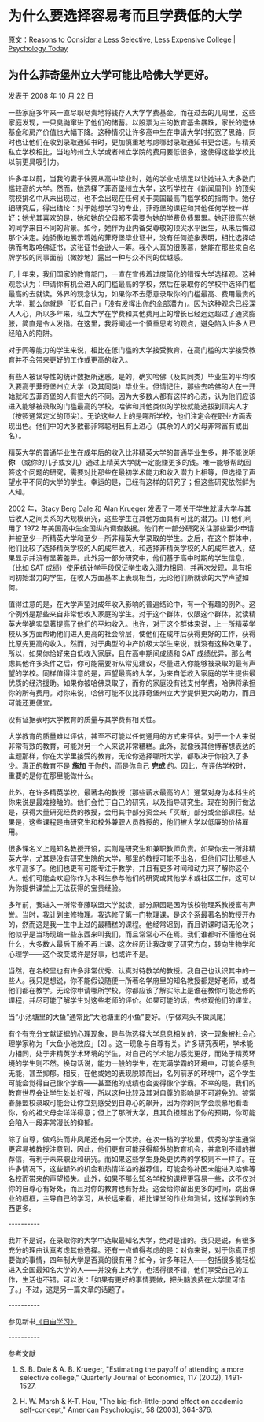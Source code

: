 # 为什么要选择容易考而且学费低的大学

原文：[Reasons to Consider a Less Selective, Less Expensive College | Psychology Today](https://www.psychologytoday.com/us/blog/freedom-learn/200810/reasons-consider-less-selective-less-expensive-college)

## 为什么菲奇堡州立大学可能比哈佛大学更好。

发表于 2008 年 10 月 22 日

一些家庭多年来一直尽职尽责地将钱存入大学学费基金。而在过去的几周里，这些家庭发现，一只臭鼬窜进了他们的储蓄。以股票为主的教育基金暴跌，家长的退休基金和房产价值也大幅下降。这种情况让许多高中生在申请大学时拓宽了思路，同时也让他们在收到录取通知书时，更加慎重地考虑哪封录取通知书更合适。与精英私立学校相比，当地的州立大学或者州立学院的费用要低很多，这使得这些学校比以前更具吸引力。

许多年以前，当我的妻子快要从高中毕业时，她的学业成绩足以让她进入大多数门槛较高的大学。然而，她选择了菲奇堡州立大学，这所学校在《新闻周刊》的顶尖院校排名中从未出现过，也不会出现在任何关于美国最高门槛学校的指南中。她仔细研究后，得出结论：对于她想学习的专业，菲奇堡的课程和其他任何学校一样好；她尤其喜欢的是，她和她的父母都不需要为她的学费负债累累。她还很高兴她的同学来自不同的背景。如今，她作为业内备受尊敬的顶尖水平医生，从未后悔过那个决定。她骄傲地展示着她的菲奇堡毕业证书，没有任何迹象表明，相比选择哈佛而考取哈佛证书，这张证书会逊人一筹。我个人真的很羡慕，她能在那些来自名牌学校的同事面前（微妙地）露出一种与众不同的优越感。

几十年来，我们国家的教育部门，一直在宣传着过度简化的错误大学选择观。这种观念认为：申请你有机会进入的门槛最高的学校，然后在录取你的学校中选择门槛最高的去就读。外界的观念认为，如果你不去愿意录取你的门槛最高、费用最贵的大学，那么你就是「贬低自己」「没有发挥出你的全部潜力」。因为这种观念已经深入人心，所以多年来，私立大学在学费和其他费用上的增长已经远远超过了通货膨胀，简直是令人发指。在这里，我将阐述一个慎重思考的观点，避免陷入许多人已经陷入的陷阱。

对于同等能力的学生来说，相比在低门槛的大学接受教育，在高门槛的大学接受教育并不会带来更好的工作或更高的收入。

有些人被误导性的统计数据所迷惑。是的，确实哈佛（及其同类）毕业生的平均收入要高于菲奇堡州立大学（及其同类）毕业生。但请记住，那些去哈佛的人在一开始就和去菲奇堡的人有很大的不同。因为大多数人都有这样的心态，认为他们应该进入能够被录取的门槛最高的学校，哈佛和其他类似的学校就能选拔到顶尖人才（按照通常定义的顶尖）。无论这些人上的是哪所学校，他们注定会在职业方面表现出色。他们中的大多数都非常聪明且有上进心（其余的人的父母非常富有或出名）。

精英大学的普通毕业生在成年后的收入比非精英大学的普通毕业生多，并不能说明 **你** （或你的儿子或女儿）通过上精英大学就一定能赚更多的钱。唯一能够帮助回答这个问题的研究，需要对比那些在最初学术能力和收入潜力上相等，但选择了声望水平不同的大学的学生。幸运的是，已经有这样的研究了；但这些研究依然鲜为人知。

2002 年，Stacy Berg Dale 和 Alan Krueger 发表了一项关于学生就读大学与其后收入之间关系的大规模研究，这些学生在其他方面具有可比的潜力。[1] 他们利用了 1972 年美国高中生全国纵向调查数据。他们有一部分研究关注那些至少申请并被至少一所精英大学和至少一所非精英大学录取的学生。之后，在这个群体中，他们比较了选择精英学校的人的成年收入，和选择非精英学校的人的成年收入，结果显示并没有显著差异。此外另一部分研究中，他们基于高中时期的学生信息，（比如 SAT 成绩）使用统计学手段保证学生收入潜力相同，并再次发现，具有相同初始潜力的学生，在收入方面基本上表现相当，无论他们所就读的大学声望如何。

值得注意的是，在大学声望对成年收入影响的普遍结论中，有一个有趣的例外。这个例外是那些来自非常低收入家庭的学生。对于这个群体，仅限这个群体，就读精英大学确实显著提高了他们的平均收入。也许，对于这个群体来说，上一所精英学校从多方面帮助他们进入更高的社会阶层，使他们在成年后获得更好的工作，获得比原先更高的收入。然而，对于典型的中产阶级大学生来说，就没有这种效果了。所以，如果你恰好来自低收入家庭，且在高中期间成绩和 SAT 成绩优异，那么考虑其他许多条件之后，你可能需要听从常见建议，尽量进入你能够被录取的最有声望的学校。同样值得注意的是，声望最高的大学，为来自低收入家庭的学生提供最优质的经济援助。如果你被哈佛录取了，而你的家庭没有钱支付学费，哈佛将承担你的所有费用。对你来说，哈佛可能不仅比菲奇堡州立大学提供更大的助力，而且可能还更便宜。

没有证据表明大学教育的质量与其学费有相关性。

大学教育的质量难以评估，甚至不可能以任何通用的方式来评估。对于一个人来说非常有效的教育，可能对另一个人来说非常糟糕。此外，就像我其他博客想表达的主题那样，你在大学里接受的教育，无论你选择哪所大学，都取决于你投入了多少。真正的教育不是 **施加** 于你的，而是你自己 **完成** 的。因此，在评估学校时，重要的是你在那里能做什么。

此外，在许多精英学校，最著名的教授（那些薪水最高的人）通常对身为本科生的你来说是最难接触的。他们会忙于自己的研究，以及指导研究生。现在的例行做法是，获得大量研究经费的教授，会用其中部分资金来「买断」部分或全部课程。结果是，这些课程是由研究生和校外兼职人员教授的，他们被大学以低廉的价格雇用。

很多课名义上是知名教授开设，实则是研究生和兼职教师负责。如果你去一所非精英大学，尤其是没有研究生院的大学，那里的教授可能不出名，但他们可比那些人水平高多了。他们也更有可能专注于教学，并且有更多时间和动力来了解你这个人。他们可能会欢迎你作为本科生参与他们的研究或其他学术或社区工作，这可以为你提供课堂上无法获得的宝贵经验。

多年前，我进入一所常春藤联盟大学就读，部分原因是因为该校物理系教授富有声誉。当时，我计划主修物理。我选修了第一门物理课，是这个系最著名的教授开办的，然而这是我一生中上过的最糟糕的课程。他经常迟到，而且讲课时语无伦次；他似乎是当场现编一些东西来叫我们，而且常常心不在焉。我们谁都听不懂他在说什么，大多数人最后干脆不再上课。这次经历让我改变了研究方向，转向生物学和心理学——这个改变或许是好事，也或许不是。

当然，在名校里也有许多非常优秀、认真对待教学的教授。我自己也认识其中的一些人。我只是想说，你不能假设随便一所著名学府里的知名教授都是好老师，或者他们都在教学。无论你申请哪所学校，你都应该了解实际上是谁在教你可能选修的课程，并尽可能了解学生对这些老师的评价。如果可能的话，去参观他们的课堂。

当“小池塘里的大鱼”通常比“大池塘里的小鱼”要好。（宁做鸡头不做凤尾）

有个有充分文献证据的心理现象，是与你选择大学息息相关的，这一现象被社会心理学家称为「大鱼小池效应」[2] 。这一现象与自尊有关。许多研究表明，学术能力相同，处于非精英学术环境的学生，对自己的学术能力感觉更好，而处于精英环境的学生则不然。换句话说，能力一般的学生，在充满学霸的环境中，可能会感到无能，甚至抑郁。相反，在他或她的表现脱颖而出，名列前茅的环境中，这个学生可能会觉得自己像个学霸——甚至他的成绩也会变得像个学霸。不幸的是，我们的教育世界会让学生处处好强，所以这种比较及其对自尊的影响是不可避免的。被常春藤盟校录取可能会让你立刻感受到自尊心的飙升，因为你的同学会羡慕地看着你，你的祖父母会洋洋得意；但上了那所大学，且其负担超出了你的预期，你可能会陷入一段非常漫长的抑郁。

除了自尊，做鸡头而非凤尾还有另一个优势。在次一档的学校里，优秀的学生通常更容易被教授注意到，因此，他们更有可能获得额外的教育机会，并拿到不错的推荐信，有利于未来职业和研究。而如果这些学生身处更优秀的学校则不一样了。在许多情况下，这些额外的机会和热情洋溢的推荐信，可能会弥补因未能进入哈佛等名校而带来的声望损失。此外，如果不那么知名学校的课程更容易一些，这不仅对你的自尊心有好处，而且对你的教育也有好处。这会给你留出更多的时间，跳出课业的框框，主导自己的学习，从长远来看，相比课堂的作业和测试，这样学到的东西更多。

\----------

我并不是说，在录取你的大学中选取最知名大学，绝对是错的。我只是说，有很多充分的理由认真考虑其他选择。还有一点值得考虑的是：对你来说，对于你真正想要做的事情，四年制大学是否真的很有用？如今，许多年轻人——包括很多能轻松进入全国最知名大学的人——并没有上大学，也活得很不错，他们享受自己的工作，生活也不错。可以说：「如果有更好的事情要做，把头脑浪费在大学里可惜了。」不过，这是另一篇文章的话题了。

\----------

参见新书[《自由学习》](http://www.freetolearnbook.com/)

\----------

参考文献

1. S. B. Dale & A. B. Krueger, "Estimating the payoff of attending a more selective college," Quarterly Journal of Economics, 117 (2002), 1491-1527.

2. H. W. Marsh & K-T. Hau, "The big-fish-little-pond effect on academic [self-concept](https://www.psychologytoday.com/us/basics/identity)," American Psychologist, 58 (2003), 364-376.